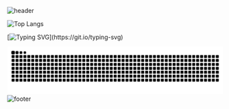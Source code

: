 ![header](https://capsule-render.vercel.app/api?type=waving&color=0:00C9FF,100:92FE9D&height=200&section=header&text=Welcome+to+My+Space+!&fontSize=35&fontColor=fff&animation=fadeIn)

![Top Langs](https://github-readme-stats.vercel.app/api/top-langs/?username=jinxiuprospect&layout=compact&theme=tokyonight)

[![Typing SVG](https://readme-typing-svg.demolab.com?font=Fira+Code&pause=1000&color=0E3140&multiline=true&width=435&height=70&lines=Hi+there!+😊+I'm+Cheng;Happy+to+see+you+here!)](https://git.io/typing-svg)

![Jinxiuprospect's github activity graph](https://raw.githubusercontent.com/jinxiuprospect/jinxiuprospect/output/github-contribution-grid-snake.svg)
![footer](https://capsule-render.vercel.app/api?type=waving&color=0:92FE9D,100:00C9FF&height=100&section=footer)
